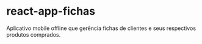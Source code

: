 # react-app-fichas
Aplicativo mobile offline que gerência fichas de clientes e seus respectivos produtos comprados. 
